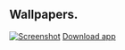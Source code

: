 Wallpapers.
--------

[![Screenshot](https://raw.github.com/orta/GIFs/master/web/screenshot.png "screenshot")](https://raw.github.com/orta/GIFs/master/web/GIFs.app.zip)
[Download app](https://raw.github.com/orta/GIFs/master/web/GIFs.app.zip)
